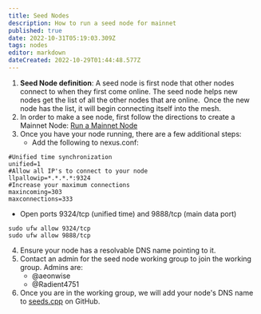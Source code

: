 ```yaml
---
title: Seed Nodes
description: How to run a seed node for mainnet
published: true
date: 2022-10-31T05:19:03.309Z
tags: nodes
editor: markdown
dateCreated: 2022-10-29T01:44:48.577Z
---
```


1.  **Seed Node definition**: A seed node is first node that other nodes connect to when they first come online. The seed node helps new nodes get the list of all the other nodes that are online.  Once the new node has the list, it will begin connecting itself into the mesh.
2.  In order to make a see node, first follow the directions to create a Mainnet Node: [Run a Mainnet Node](https://wiki.nexus.io/en/mainnet/run-a-mainnet-node)
3.  Once you have your node running, there are a few additional steps:
    -   Add the following to nexus.conf:

```plaintext
#Unified time synchronization
unified=1
#Allow all IP's to connect to your node
llpallowip=*.*.*.*:9324
#Increase your maximum connections
maxincoming=303
maxconnections=333
```

-   Open ports 9324/tcp (unified time) and 9888/tcp (main data port)

```plaintext
sudo ufw allow 9324/tcp
sudo ufw allow 9888/tcp
```

4.  Ensure your node has a resolvable DNS name pointing to it.
5.  Contact an admin for the seed node working group to join the working group. Admins are:
    -   @aeonwise
    -   @Radient4751
6.  Once you are in the working group, we will add your node's DNS name to [seeds.cpp](https://github.com/Nexusoft/LLL-TAO/blob/merging/src/LLP/seeds.cpp) on GitHub.